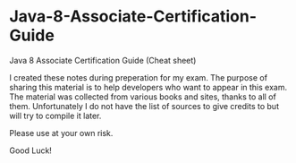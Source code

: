 # Java-8-Associate-Certification-Guide
Java 8 Associate Certification Guide (Cheat sheet)

I created these notes during preperation for my exam.
The purpose of sharing this material is to help developers who want to appear in this exam.
The material was collected from various books and sites, thanks to all of them.
Unfortunately I do not have the list of sources to give credits to but will try to compile it later.

Please use at your own risk.

Good Luck!
